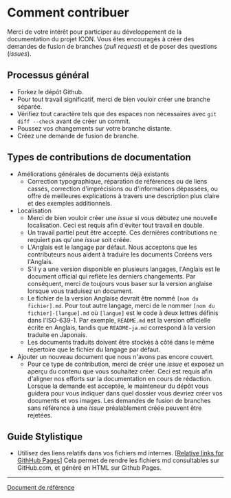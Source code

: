 # Comment contribuer

Merci de votre intérêt pour participer au développement de la documentation du projet ICON. Vous êtes encouragés à créer des demandes de fusion de branches (*pull request*) et de poser des questions (*issues*).

## Processus général

- Forkez le dépôt Github.
- Pour tout travail significatif, merci de bien vouloir créer une branche séparée.
- Vérifiez tout caractère tels que des espaces non nécessaires avec `git diff --check` avant de créer un commit.
- Poussez vos changements sur votre branche distante.
- Créez une demande de fusion de branche.

## Types de contributions de documentation

- Améliorations générales de documents déjà existants
  - Correction typographique, réparation de références ou de liens cassés, correction d'imprécisions ou d'informations dépassées, ou offre de meilleures explications à travers une description plus claire et des exemples additionnels.
- Localisation
  - Merci de bien vouloir créer une *issue* si vous débutez une nouvelle localisation. Ceci est requis afin d'éviter tout travail en double.
  - Un travail partiel peut être accepté. Ces dernières contributions ne requiert pas qu'une *issue* soit créée.
  - L'Anglais est le langage par défaut. Nous acceptons que les contributeurs nous aident à traduire les documents Coréens vers l'Anglais.
  - S'il y a une version disponible en plusieurs langages, l'Anglais est le document official qui reflète les derniers changements. Par conséquent, merci de toujours vous baser sur la version anglaise lorsque vous traduisez un document.
  - Le fichier de la version Anglaise devrait être nommé `[nom du fichier].md`. Pour tout autre langage, merci de le nommer `[nom du fichier]-[langue].md` où `[langue]` est le code à deux lettres définis dans l'ISO-639-1. Par exemple, `README.md` est la version officielle écrite en Anglais, tandis que `README-ja.md` correspond à la version traduite en Japonais.
  - Les documents traduits doivent être stockés à côté dans le même répertoire que le fichier du langage par défaut.
- Ajouter un nouveau document que nous n'avons pas encore couvert.
  - Pour ce type de contribution, merci de créer une *issue* et exposez un aperçu du contenu que vous souhaitez créer. Ceci est requis afin d'aligner nos efforts sur la documentation en cours de rédaction. Lorsque la demande est acceptée, le mainteneur du dépôt vous guidera pour vous indiquer dans quel dossier vous devriez créer vos documents et vos images. Les demandes de fusion de branches sans référence à une *issue* préalablement créée peuvent être rejetées.

## Guide Stylistique

- Utilisez des liens relatifs dans vos fichiers md internes. [[Relative links for GithHub Pages](https://blog.github.com/2016-12-05-relative-links-for-github-pages/)] Cela permet de rendre les fichiers md consultables sur GitHub.com, et généré en HTML sur Github Pages.

---
[Document de référence](https://github.com/icon-project/icon-project.github.io/tree/25c1ad06172e2a58d06da35efbfab85c030d28d2)